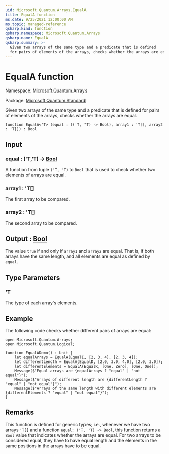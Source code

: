 ```yaml
---
uid: Microsoft.Quantum.Arrays.EqualA
title: EqualA function
ms.date: 9/25/2021 12:00:00 AM
ms.topic: managed-reference
qsharp.kind: function
qsharp.namespace: Microsoft.Quantum.Arrays
qsharp.name: EqualA
qsharp.summary: >-
  Given two arrays of the same type and a predicate that is defined
  for pairs of elements of the arrays, checks whether the arrays are equal.
---
```


# EqualA function

Namespace: [Microsoft.Quantum.Arrays](xref:Microsoft.Quantum.Arrays)

Package: [Microsoft.Quantum.Standard](https://nuget.org/packages/Microsoft.Quantum.Standard)


Given two arrays of the same type and a predicate that is definedfor pairs of elements of the arrays, checks whether the arrays are equal.

```qsharp
function EqualA<'T> (equal : (('T, 'T) -> Bool), array1 : 'T[], array2 : 'T[]) : Bool
```


## Input

### equal : ('T,'T) -> [Bool](xref:microsoft.quantum.qsharp.valueliterals#bool-literals)

A function from tuple `('T, 'T)` to `Bool` that is used to check whether two elements of arrays are equal.


### array1 : 'T[]

The first array to be compared.


### array2 : 'T[]

The second array to be compared.



## Output : [Bool](xref:microsoft.quantum.qsharp.valueliterals#bool-literals)

The value `true` if and only if `array1` and `array2` are equal.That is, if both arrays have the same length, and all elements are equalas defined by `equal`.

## Type Parameters

### 'T

The type of each array's elements.

## Example

The following code checks whether different pairs of arrays are equal:```qsharpopen Microsoft.Quantum.Arrays;open Microsoft.Quantum.Logical;function EqualADemo() : Unit {    let equalArrays = EqualA(EqualI, [2, 3, 4], [2, 3, 4]);    let differentLength = EqualA(EqualD, [2.0, 3.0, 4.0], [2.0, 3.0]);    let differentElements = EqualA(EqualR, [One, Zero], [One, One]);    Message($"Equal arrays are {equalArrays ? "equal" | "not equal"}");    Message($"Arrays of different length are {differentLength ? "equal" | "not equal"}");    Message($"Arrays of the same length with different elements are {differentElements ? "equal" | "not equal"}");}```

## Remarks

This function is defined for generic types; i.e., whenever we havetwo arrays `'T[]` and a function `equal: ('T, 'T) -> Bool`, this function returnsa `Bool` value that indicates whether the arrays are equal.For two arrays to be considered equal, they have to have equal lengthand the elements in the same positions in the arrays have to be equal.